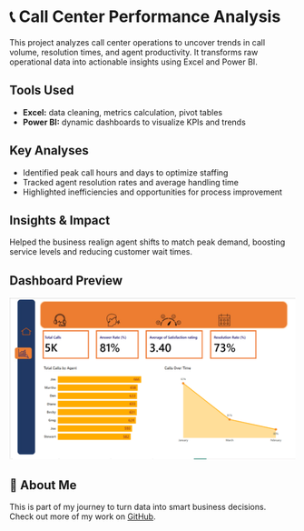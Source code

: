 # 📞 Call Center Performance Analysis

This project analyzes call center operations to uncover trends in call volume, resolution times, and agent productivity. It transforms raw operational data into actionable insights using Excel and Power BI.

## Tools Used
- **Excel:** data cleaning, metrics calculation, pivot tables
- **Power BI:** dynamic dashboards to visualize KPIs and trends

## Key Analyses
- Identified peak call hours and days to optimize staffing
- Tracked agent resolution rates and average handling time
- Highlighted inefficiencies and opportunities for process improvement

## Insights & Impact
Helped the business realign agent shifts to match peak demand, boosting service levels and reducing customer wait times.

## Dashboard Preview
![Dashboard Screenshot](Screenshot.png)
## 🔗 About Me
This is part of my journey to turn data into smart business decisions.  
Check out more of my work on [GitHub](https://github.com/Gift-nwocha).
